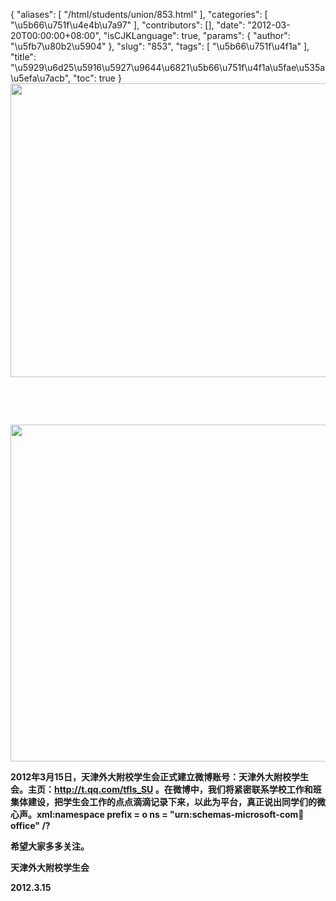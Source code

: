 {
    "aliases": [
        "/html/students/union/853.html"
    ],
    "categories": [
        "\u5b66\u751f\u4e4b\u7a97"
    ],
    "contributors": [],
    "date": "2012-03-20T00:00:00+08:00",
    "isCJKLanguage": true,
    "params": {
        "author": "\u5fb7\u80b2\u5904"
    },
    "slug": "853",
    "tags": [
        "\u5b66\u751f\u4f1a"
    ],
    "title": "\u5929\u6d25\u5916\u5927\u9644\u6821\u5b66\u751f\u4f1a\u5fae\u535a\u5efa\u7acb",
    "toc": true
}
**<img
    src="https://cdn.tfls.online/mirror/full/fd43da18563c2bdceaabeaf2b52dcaf8656c5df9.jpg"
    style="display:block;margin-left:auto;margin-right:auto;"
    decoding="async"
    fetchpriority="auto"
    loading="lazy"
    height="470"
    width="600"
/>**

 

 

**<img
    src="https://cdn.tfls.online/mirror/full/33e291a0584dd4ee2022e24ab546909d689b1e04.jpg"
    style="display:block;margin-left:auto;margin-right:auto;"
    decoding="async"
    fetchpriority="auto"
    loading="lazy"
    height="539"
    width="588"
/>**

**2012年3月15日，天津外大附校学生会正式建立微博账号：天津外大附校学生会。主页：<http://t.qq.com/tfls_SU> 。在微博中，我们将紧密联系学校工作和班集体建设，把学生会工作的点点滴滴记录下来，以此为平台，真正说出同学们的微心声。xml:namespace prefix = o ns = "urn:schemas-microsoft-com:office:office" /?**

**希望大家多多关注。**

**天津外大附校学生会**

**2012.3.15**

